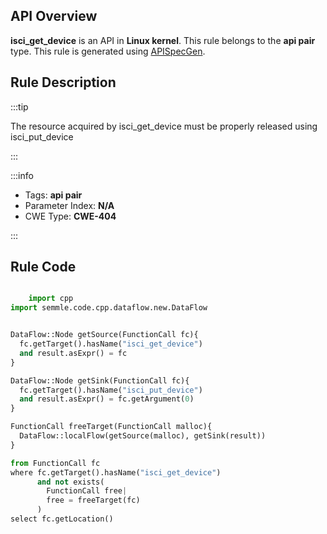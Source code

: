 ---
---


## API Overview
**isci_get_device** is an API in **Linux kernel**. This rule belongs to the **api pair** type. This rule is generated using [APISpecGen](../../tools/APISpecGen).
## Rule Description

:::tip

The resource acquired by isci_get_device must be properly released using isci_put_device

:::

:::info

- Tags: **api pair**
- Parameter Index: **N/A**
- CWE Type: **CWE-404**

:::

## Rule Code
```python

    import cpp
import semmle.code.cpp.dataflow.new.DataFlow


DataFlow::Node getSource(FunctionCall fc){
  fc.getTarget().hasName("isci_get_device")
  and result.asExpr() = fc
}

DataFlow::Node getSink(FunctionCall fc){
  fc.getTarget().hasName("isci_put_device")
  and result.asExpr() = fc.getArgument(0)
}

FunctionCall freeTarget(FunctionCall malloc){
  DataFlow::localFlow(getSource(malloc), getSink(result))
}

from FunctionCall fc
where fc.getTarget().hasName("isci_get_device")
      and not exists(
        FunctionCall free| 
        free = freeTarget(fc)
      )
select fc.getLocation()

    
```